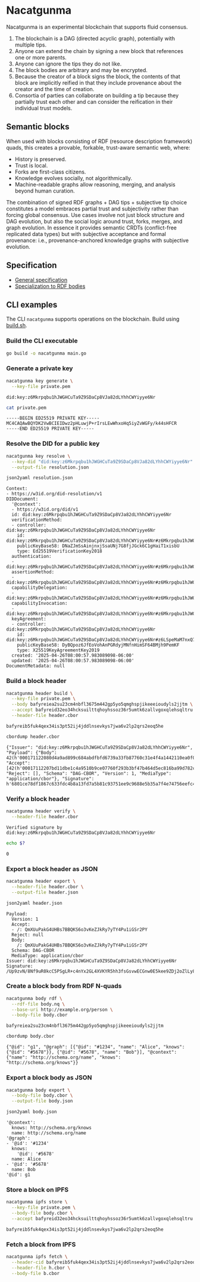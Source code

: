 # Nacatgunma

Nacatgunma is an experimental blockchain that supports fluid consensus.

1. The blockchain is a DAG (directed acyclic graph), potentially with multiple tips.
2. Anyone can extend the chain by signing a new block that references one or more parents.
3. Anyone can ignore the tips they do not like.
4. The block bodies are arbitrary and may be encrypted.
5. Because the creator of a block signs the block, the contents of that block are implicitly reified in that they include provenance about the creator and the time of creation.
6. Consortia of parties can collaborate on building a tip because they partially trust each other and can consider the reification in their individual trust models.


## Semantic blocks

When used with blocks consisting of RDF (resource description framework) quads, this creates a provable, forkable, trust-aware semantic web, where:

- History is preserved.
- Trust is local.
- Forks are first-class citizens.
- Knowledge evolves socially, not algorithmically.
- Machine-readable graphs allow reasoning, merging, and analysis beyond human curation.

The combination of signed RDF graphs + DAG tips + subjective tip choice constitutes a model embraces partial trust and subjectivity rather than forcing global consensus. Use cases involve not just block structure and DAG evolution, but also the social logic around trust, forks, merges, and graph evolution. In essence it provides semantic CRDTs (conflict-free replicated data types) but with subjective acceptance and formal provenance: i.e., provenance-anchored knowledge graphs with subjective evolution.


## Specification

- [General specification](Specification.md)
- [Specialization to RDF bodies](RDF-Specialization.md)


## CLI examples

The CLI `nacatgunma` supports operations on the blockchain. Build using [build.sh](build.sh).


### Build the CLI executable

```bash
go build -o nacatgunma main.go
```


### Generate a private key

```bash
nacatgunma key generate \
  --key-file private.pem
```

```console
did:key:z6Mkrpqbu1hJWGHCuTa9Z9SDaCp8VJa82dLYhhCWYiyye6Nr
```

```bash
cat private.pem
```

```console
-----BEGIN ED25519 PRIVATE KEY-----
MC4CAQAwBQYDK2VwBCIEIDwz2pHLuwjP+rIrsLEwWhxoHq5iyZvWGFy/k44sHFCR
-----END ED25519 PRIVATE KEY-----
```


### Resolve the DID for a public key

```bash
nacatgunma key resolve \
  --key-did "did:key:z6Mkrpqbu1hJWGHCuTa9Z9SDaCp8VJa82dLYhhCWYiyye6Nr" \
  --output-file resolution.json

json2yaml resolution.json
```

```console
Context:
- https://w3id.org/did-resolution/v1
DIDDocument:
  '@context':
  - https://w3id.org/did/v1
  id: did:key:z6Mkrpqbu1hJWGHCuTa9Z9SDaCp8VJa82dLYhhCWYiyye6Nr
  verificationMethod:
  - controller: did:key:z6Mkrpqbu1hJWGHCuTa9Z9SDaCp8VJa82dLYhhCWYiyye6Nr
    id: did:key:z6Mkrpqbu1hJWGHCuTa9Z9SDaCp8VJa82dLYhhCWYiyye6Nr#z6Mkrpqbu1hJWGHCuTa9Z9SDaCp8VJa82dLYhhCWYiyye6Nr
    publicKeyBase58: DNaZJmSsAinjnxjSsaUNj7G8fjJGck6C1gHaiT1xisbU
    type: Ed25519VerificationKey2018
  authentication:
  - did:key:z6Mkrpqbu1hJWGHCuTa9Z9SDaCp8VJa82dLYhhCWYiyye6Nr#z6Mkrpqbu1hJWGHCuTa9Z9SDaCp8VJa82dLYhhCWYiyye6Nr
  assertionMethod:
  - did:key:z6Mkrpqbu1hJWGHCuTa9Z9SDaCp8VJa82dLYhhCWYiyye6Nr#z6Mkrpqbu1hJWGHCuTa9Z9SDaCp8VJa82dLYhhCWYiyye6Nr
  capabilityDelegation:
  - did:key:z6Mkrpqbu1hJWGHCuTa9Z9SDaCp8VJa82dLYhhCWYiyye6Nr#z6Mkrpqbu1hJWGHCuTa9Z9SDaCp8VJa82dLYhhCWYiyye6Nr
  capabilityInvocation:
  - did:key:z6Mkrpqbu1hJWGHCuTa9Z9SDaCp8VJa82dLYhhCWYiyye6Nr#z6Mkrpqbu1hJWGHCuTa9Z9SDaCp8VJa82dLYhhCWYiyye6Nr
  keyAgreement:
  - controller: did:key:z6Mkrpqbu1hJWGHCuTa9Z9SDaCp8VJa82dLYhhCWYiyye6Nr
    id: did:key:z6Mkrpqbu1hJWGHCuTa9Z9SDaCp8VJa82dLYhhCWYiyye6Nr#z6LSpeMaM7nxQ7xYbC4wK2nNxZwqDpKQRNcPy2u3E9nvN961
    publicKeyBase58: DyBQpoz6JfEoVohAnPGRdyjMNfnHimSF64BMjh9PemKF
    type: X25519KeyAgreementKey2019
  created: '2025-04-26T08:00:57.983089098-06:00'
  updated: '2025-04-26T08:00:57.983089098-06:00'
DocumentMetadata: null
```


### Build a block header

```bash
nacatgunma header build \
  --key-file private.pem \
  --body bafyreiea2su23cm4nbfl3675m442gp5yo5qmghspjikeeeioudyls2jjtm \
  --accept bafyreid32eo34hcksuilttqhoyhssoz36r5umtk6zallvgoxqlehsqltru \
  --header-file header.cbor
```

```console
bafyreib5fuk4qex34is3pt52ij4jddlnsevkys7jwa6v2lp2qrs2eoq5he
```

```bash
cbordump header.cbor 
```

```console
{"Issuer": "did:key:z6Mkrpqbu1hJWGHCuTa9Z9SDaCp8VJa82dLYhhCWYiyye6Nr", "Payload": {"Body": 42(h'000171122080d4a9ad899c684abdfbfd6739a33fb87760c31e4f4a1442110ea0f0b969299b'), "Accept": [42(h'00017112207bd11dbe1c4a9510b9ce07760f293b3bf47b464d5ec816ba99d782c87941738d')], "Reject": [], "Schema": "DAG-CBOR", "Version": 1, "MediaType": "application/cbor"}, "Signature": h'6801ce78df1867c633fdc4b8a13fd7a5b81c93751ee9c9688e5b35a7f4e74756eefc4e6b22241f13c721fe9185b8a1fa2b41752ae5254f78bcf9025ed837990e'}
```


### Verify a block header

```bash
nacatgunma header verify \
  --header-file header.cbor
```

```console
Verified signature by did:key:z6Mkrpqbu1hJWGHCuTa9Z9SDaCp8VJa82dLYhhCWYiyye6Nr
```

```bash
echo $?
```

```console
0
```


### Export a block header as JSON

```bash
nacatgunma header export \
  --header-file header.cbor \
  --output-file header.json

json2yaml header.json
```

```console
Payload:
  Version: 1
  Accept:
  - /: QmXUuPakG4UHBs7BBQKS6o3vKeZJkRy7yTY4Pu1iGSr2PY
  Reject: null
  Body:
    /: QmXUuPakG4UHBs7BBQKS6o3vKeZJkRy7yTY4Pu1iGSr2PY
  Schema: DAG-CBOR
  MediaType: application/cbor
Issuer: did:key:z6Mkrpqbu1hJWGHCuTa9Z9SDaCp8VJa82dLYhhCWYiyye6Nr
Signature: /Up9zvN/8Nf9uR0kcC5PSgLR+c4nYx2GL4XVKYR5hh3fsGsvwECGnw0E5kee9ZDj2oZlLy826bKcPQV+C4DxBw==
```


### Create a block body from RDF N-quads

```bash
nacatgunma body rdf \
  --rdf-file body.nq \
  --base-uri http://example.org/person \
  --body-file body.cbor
```

```console
bafyreiea2su23cm4nbfl3675m442gp5yo5qmghspjikeeeioudyls2jjtm
```

```bash
cbordump body.cbor
```

```console
{"@id": "g1", "@graph": [{"@id": "#1234", "name": "Alice", "knows": {"@id": "#5678"}}, {"@id": "#5678", "name": "Bob"}], "@context": {"name": "http://schema.org/name", "knows": "http://schema.org/knows"}}
```


### Export a block body as JSON

```bash
nacatgunma body export \
  --body-file body.cbor \
  --output-file body.json

json2yaml body.json
```

```console
'@context':
  knows: http://schema.org/knows
  name: http://schema.org/name
'@graph':
- '@id': '#1234'
  knows:
    '@id': '#5678'
  name: Alice
- '@id': '#5678'
  name: Bob
'@id': g1
```


### Store a block on IPFS

```bash
nacatgunma ipfs store \
  --key-file private.pem \
  --body-file body.cbor \
  --accept bafyreid32eo34hcksuilttqhoyhssoz36r5umtk6zallvgoxqlehsqltru
```

```console
bafyreib5fuk4qex34is3pt52ij4jddlnsevkys7jwa6v2lp2qrs2eoq5he
```


### Fetch a block from IPFS

```bash
nacatgunma ipfs fetch \
  --header-cid bafyreib5fuk4qex34is3pt52ij4jddlnsevkys7jwa6v2lp2qrs2eoq5he \
  --header-file h.cbor \
  --body-file b.cbor
```
